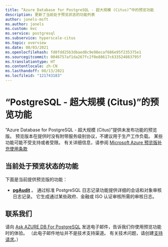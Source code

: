 ```yaml
---
title: “Azure Database for PostgreSQL - 超大规模 (Citus)”中的预览功能
description: 更新了当前处于预览状态的功能列表
author: jonels-msft
ms.author: jonels
ms.custom: mvc
ms.service: postgresql
ms.subservice: hyperscale-citus
ms.topic: overview
ms.date: 08/03/2021
ms.openlocfilehash: fd0fdd25b3dbaed8c9e98ecaf686e95f235375e1
ms.sourcegitcommit: 0046757af1da267fc2f0e88617c633524883795f
ms.translationtype: HT
ms.contentlocale: zh-CN
ms.lasthandoff: 08/13/2021
ms.locfileid: "121743183"
---
```

# <a name="preview-features-for-postgresql---hyperscale-citus"></a>“PostgreSQL - 超大规模 (Citus)”的预览功能

“Azure Database for PostgreSQL - 超大规模 (Citus)”提供未发布功能的预览版。 预览版本在提供时没有附带服务级别协议，不建议用于生产工作负载。 某些功能可能不受支持或者受限。  有关详细信息，请参阅 [Microsoft Azure 预览版补充使用条款](https://azure.microsoft.com/support/legal/preview-supplemental-terms/)

## <a name="features-currently-in-preview"></a>当前处于预览状态的功能

下面是当前提供预览版的功能：

* **[pgAudit](concepts-hyperscale-audit.md)** 。 通过标准 PostgreSQL 日志记录功能提供详细的会话和对象审核日志记录。 它生成通过某些政府、金融或 ISO 认证审核所需的审核日志。

## <a name="contact-us"></a>联系我们

请向 [Ask AZURE DB For PostgreSQL](mailto:AskAzureDBforPostgreSQL@service.microsoft.com) 发送电子邮件，告诉我们你使用预览功能时的体验。
（此电子邮件地址并不是技术支持渠道。 有关技术问题，请创建[支持请求](https://ms.portal.azure.com/#blade/Microsoft_Azure_Support/HelpAndSupportBlade/newsupportrequest)。）
